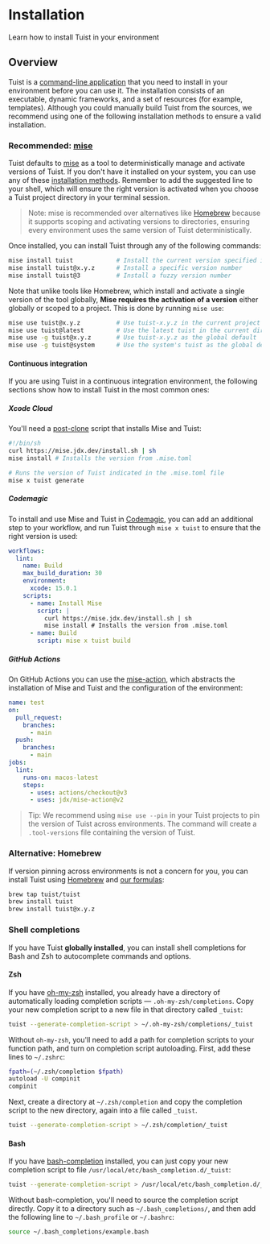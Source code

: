 # Installation

Learn how to install Tuist in your environment

## Overview

Tuist is a [command-line application](https://en.wikipedia.org/wiki/Command-line_interface) that you need to install in your environment before you can use it. The installation consists of an executable, dynamic frameworks, and a set of resources (for example, templates). Although you could manually build Tuist from the sources, we recommend using one of the following installation methods to ensure a valid installation.

### Recommended: [mise](https://github.com/jdx/mise)

Tuist defaults to [mise](https://github.com/jdx/mise) as a tool to deterministically manage and activate versions of Tuist.
If you don't have it installed on your system,
you can use any of these [installation methods](https://mise.jdx.dev/getting-started.html).
Remember to add the suggested line to your shell, which will ensure the right version is activated when you choose a Tuist project directory in your terminal session.

> Note: mise is recommended over alternatives like [Homebrew](https://brew.sh) because it supports scoping and activating versions to directories, ensuring every environment uses the same version of Tuist deterministically.

Once installed, you can install Tuist through any of the following commands:


```bash
mise install tuist            # Install the current version specified in .tool-versions/.mise.toml
mise install tuist@x.y.z      # Install a specific version number
mise install tuist@3          # Install a fuzzy version number
```

Note that unlike tools like Homebrew, which install and activate a single version of the tool globally, **Mise requires the activation of a version** either globally or scoped to a project. This is done by running `mise use`:

```bash
mise use tuist@x.y.z          # Use tuist-x.y.z in the current project
mise use tuist@latest         # Use the latest tuist in the current directory
mise use -g tuist@x.y.z       # Use tuist-x.y.z as the global default
mise use -g tuist@system      # Use the system's tuist as the global default
```

#### Continuous integration

If you are using Tuist in a continuous integration environment, the following sections show how to install Tuist in the most common ones:

##### Xcode Cloud

You'll need a [post-clone](https://developer.apple.com/documentation/xcode/writing-custom-build-scripts#Create-a-custom-build-script) script that installs Mise and Tuist:

```bash
#!/bin/sh
curl https://mise.jdx.dev/install.sh | sh
mise install # Installs the version from .mise.toml

# Runs the version of Tuist indicated in the .mise.toml file
mise x tuist generate
```

##### Codemagic

To install and use Mise and Tuist in [Codemagic](https://codemagic.io), you can add an additional step to your workflow, and run Tuist through `mise x tuist` to ensure that the right version is used:

```yaml
workflows:
  lint:
    name: Build
    max_build_duration: 30
    environment:
      xcode: 15.0.1
    scripts:
      - name: Install Mise
        script: |
          curl https://mise.jdx.dev/install.sh | sh
          mise install # Installs the version from .mise.toml
      - name: Build
        script: mise x tuist build
```

##### GitHub Actions

On GitHub Actions you can use the [mise-action](https://github.com/jdx/mise-action), which abstracts the installation of Mise and Tuist and the configuration of the environment:

```yaml
name: test
on:
  pull_request:
    branches:
      - main
  push:
    branches:
      - main
jobs:
  lint:
    runs-on: macos-latest
    steps:
      - uses: actions/checkout@v3
      - uses: jdx/mise-action@v2
```


> Tip: We recommend using `mise use --pin` in your Tuist projects to pin the version of Tuist across environments. The command will create a `.tool-versions` file containing the version of Tuist.

### Alternative: Homebrew

If version pinning across environments is not a concern for you,
you can install Tuist using [Homebrew](https://brew.sh) and [our formulas](https://github.com/tuist/homebrew-tuist):

```bash
brew tap tuist/tuist
brew install tuist
brew install tuist@x.y.z
```

### Shell completions

<!-- Swift Argument Parser reference: https://github.com/apple/swift-argument-parser/blob/280700d361c1b3af6e2345f5e24f67fa9450bec6/Documentation/07%20Completion%20Scripts.md -->

If you have Tuist **globally installed**,
you can install shell completions for Bash and Zsh to autocomplete commands and options.

#### Zsh

If you have [oh-my-zsh](https://ohmyz.sh/) installed, you already have a directory of automatically loading completion scripts — `.oh-my-zsh/completions`. Copy your new completion script to a new file in that directory called `_tuist`:

```bash
tuist --generate-completion-script > ~/.oh-my-zsh/completions/_tuist
```

Without `oh-my-zsh`, you'll need to add a path for completion scripts to your function path, and turn on completion script autoloading. First, add these lines to `~/.zshrc`:

```bash
fpath=(~/.zsh/completion $fpath)
autoload -U compinit
compinit
```

Next, create a directory at `~/.zsh/completion` and copy the completion script to the new directory, again into a file called `_tuist`.

```bash
tuist --generate-completion-script > ~/.zsh/completion/_tuist
```

#### Bash

If you have [bash-completion](https://github.com/scop/bash-completion) installed, you can just copy your new completion script to file `/usr/local/etc/bash_completion.d/_tuist`:

```bash
tuist --generate-completion-script > /usr/local/etc/bash_completion.d/_tuist
```

Without bash-completion, you'll need to source the completion script directly. Copy it to a directory such as `~/.bash_completions/`, and then add the following line to `~/.bash_profile` or `~/.bashrc`:

```bash
source ~/.bash_completions/example.bash
```